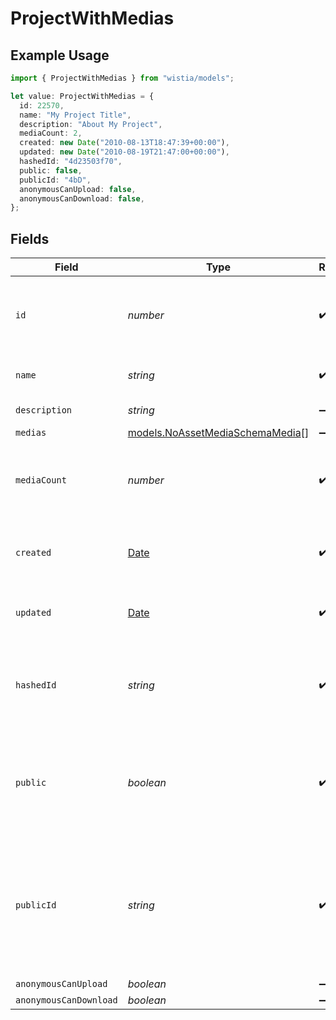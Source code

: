 # ProjectWithMedias

## Example Usage

```typescript
import { ProjectWithMedias } from "wistia/models";

let value: ProjectWithMedias = {
  id: 22570,
  name: "My Project Title",
  description: "About My Project",
  mediaCount: 2,
  created: new Date("2010-08-13T18:47:39+00:00"),
  updated: new Date("2010-08-19T21:47:00+00:00"),
  hashedId: "4d23503f70",
  public: false,
  publicId: "4bD",
  anonymousCanUpload: false,
  anonymousCanDownload: false,
};
```

## Fields

| Field                                                                                                                       | Type                                                                                                                        | Required                                                                                                                    | Description                                                                                                                 | Example                                                                                                                     |
| --------------------------------------------------------------------------------------------------------------------------- | --------------------------------------------------------------------------------------------------------------------------- | --------------------------------------------------------------------------------------------------------------------------- | --------------------------------------------------------------------------------------------------------------------------- | --------------------------------------------------------------------------------------------------------------------------- |
| `id`                                                                                                                        | *number*                                                                                                                    | :heavy_check_mark:                                                                                                          | A unique numeric identifier for the project within the system.                                                              | 22570                                                                                                                       |
| `name`                                                                                                                      | *string*                                                                                                                    | :heavy_check_mark:                                                                                                          | The project's display name.                                                                                                 | My Project Title                                                                                                            |
| `description`                                                                                                               | *string*                                                                                                                    | :heavy_minus_sign:                                                                                                          | The project's description.                                                                                                  | About My Project                                                                                                            |
| `medias`                                                                                                                    | [models.NoAssetMediaSchemaMedia](../models/noassetmediaschemamedia.md)[]                                                    | :heavy_minus_sign:                                                                                                          | N/A                                                                                                                         |                                                                                                                             |
| `mediaCount`                                                                                                                | *number*                                                                                                                    | :heavy_check_mark:                                                                                                          | The number of different medias that have been uploaded to the project.                                                      | 2                                                                                                                           |
| `created`                                                                                                                   | [Date](https://developer.mozilla.org/en-US/docs/Web/JavaScript/Reference/Global_Objects/Date)                               | :heavy_check_mark:                                                                                                          | The date that the project was originally created.                                                                           | 2010-08-13T18:47:39+00:00                                                                                                   |
| `updated`                                                                                                                   | [Date](https://developer.mozilla.org/en-US/docs/Web/JavaScript/Reference/Global_Objects/Date)                               | :heavy_check_mark:                                                                                                          | The date that the project was last updated.                                                                                 | 2010-08-19T21:47:00+00:00                                                                                                   |
| `hashedId`                                                                                                                  | *string*                                                                                                                    | :heavy_check_mark:                                                                                                          | A private hashed id, uniquely identifying the project within the system.                                                    | 4d23503f70                                                                                                                  |
| `public`                                                                                                                    | *boolean*                                                                                                                   | :heavy_check_mark:                                                                                                          | A boolean indicating whether the project is available for public (anonymous) viewing.                                       | false                                                                                                                       |
| `publicId`                                                                                                                  | *string*                                                                                                                    | :heavy_check_mark:                                                                                                          | If the project is public, this field contains a string representing the ID used for referencing the project in public URLs. | 4bD                                                                                                                         |
| `anonymousCanUpload`                                                                                                        | *boolean*                                                                                                                   | :heavy_minus_sign:                                                                                                          | N/A                                                                                                                         | false                                                                                                                       |
| `anonymousCanDownload`                                                                                                      | *boolean*                                                                                                                   | :heavy_minus_sign:                                                                                                          | N/A                                                                                                                         | false                                                                                                                       |